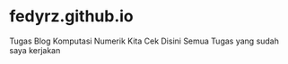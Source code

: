 # fedyrz.github.io
Tugas Blog Komputasi Numerik
Kita Cek Disini Semua Tugas yang sudah saya kerjakan

